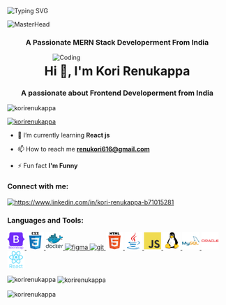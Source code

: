   ![Typing SVG](https://readme-typing-svg.demolab.com/?font=Fira+Code&weight=600&size=22&pause=1000&color=110902&random=false&width=535&lines=%F0%9F%91%8B+Hey%2C+I%27m+%20KORI%20RENUKAPPA+.+You+are+Welcome!+%F0%9F%8C%9F)

![MasterHead](https://user-images.githubusercontent.com/24864482/111586408-c8dd8a80-878e-11eb-94c8-483e2962a667.gif)

<h3 align="center">A Passionate MERN Stack Developerment From India</h3> 

<img align="right" alt="Coding" width="400" padding-bottom="30" src="https://user-images.githubusercontent.com/55389276/140866485-8fb1c876-9a8f-4d6a-98dc-08c4981eaf70.gif"/>



<h1 align="center">Hi 👋, I'm Kori Renukappa</h1>
<h3 align="center">A passionate about Frontend Developerment from India</h3>

<p align="left"> <img src="https://komarev.com/ghpvc/?username=korirenukappa&label=Profile%20views&color=0e75b6&style=flat" alt="korirenukappa" /> </p>

<p align="left"> <a href="https://github.com/ryo-ma/github-profile-trophy"><img src="https://github-profile-trophy.vercel.app/?username=korirenukappa" alt="korirenukappa" /></a> </p>

- 🌱 I’m currently learning **React js**

- 📫 How to reach me **renukori616@gmail.com**

- ⚡ Fun fact **I'm Funny**

<h3 align="left">Connect with me:</h3>
<p align="left">
<a href="https://linkedin.com/in/https://www.linkedin.com/in/kori-renukappa-b71015281" target="blank"><img align="center" src="https://raw.githubusercontent.com/rahuldkjain/github-profile-readme-generator/master/src/images/icons/Social/linked-in-alt.svg" alt="https://www.linkedin.com/in/kori-renukappa-b71015281" height="30" width="40" /></a>
</p>

<h3 align="left">Languages and Tools:</h3>
<p align="left"> <a href="https://getbootstrap.com" target="_blank" rel="noreferrer"> <img src="https://raw.githubusercontent.com/devicons/devicon/master/icons/bootstrap/bootstrap-plain-wordmark.svg" alt="bootstrap" width="40" height="40"/> </a> <a href="https://www.w3schools.com/css/" target="_blank" rel="noreferrer"> <img src="https://raw.githubusercontent.com/devicons/devicon/master/icons/css3/css3-original-wordmark.svg" alt="css3" width="40" height="40"/> </a> <a href="https://www.docker.com/" target="_blank" rel="noreferrer"> <img src="https://raw.githubusercontent.com/devicons/devicon/master/icons/docker/docker-original-wordmark.svg" alt="docker" width="40" height="40"/> </a> <a href="https://www.figma.com/" target="_blank" rel="noreferrer"> <img src="https://www.vectorlogo.zone/logos/figma/figma-icon.svg" alt="figma" width="40" height="40"/> </a> <a href="https://git-scm.com/" target="_blank" rel="noreferrer"> <img src="https://www.vectorlogo.zone/logos/git-scm/git-scm-icon.svg" alt="git" width="40" height="40"/> </a> <a href="https://www.w3.org/html/" target="_blank" rel="noreferrer"> <img src="https://raw.githubusercontent.com/devicons/devicon/master/icons/html5/html5-original-wordmark.svg" alt="html5" width="40" height="40"/> </a> <a href="https://www.java.com" target="_blank" rel="noreferrer"> <img src="https://raw.githubusercontent.com/devicons/devicon/master/icons/java/java-original.svg" alt="java" width="40" height="40"/> </a> <a href="https://developer.mozilla.org/en-US/docs/Web/JavaScript" target="_blank" rel="noreferrer"> <img src="https://raw.githubusercontent.com/devicons/devicon/master/icons/javascript/javascript-original.svg" alt="javascript" width="40" height="40"/> </a> <a href="https://www.linux.org/" target="_blank" rel="noreferrer"> <img src="https://raw.githubusercontent.com/devicons/devicon/master/icons/linux/linux-original.svg" alt="linux" width="40" height="40"/> </a> <a href="https://www.mysql.com/" target="_blank" rel="noreferrer"> <img src="https://raw.githubusercontent.com/devicons/devicon/master/icons/mysql/mysql-original-wordmark.svg" alt="mysql" width="40" height="40"/> </a> <a href="https://www.oracle.com/" target="_blank" rel="noreferrer"> <img src="https://raw.githubusercontent.com/devicons/devicon/master/icons/oracle/oracle-original.svg" alt="oracle" width="40" height="40"/> </a> <a href="https://reactjs.org/" target="_blank" rel="noreferrer"> <img src="https://raw.githubusercontent.com/devicons/devicon/master/icons/react/react-original-wordmark.svg" alt="react" width="40" height="40"/> </a> </p>

<p><img align="left" src="https://github-readme-stats.vercel.app/api/top-langs?username=korirenukappa&show_icons=true&locale=en&layout=compact" alt="korirenukappa" /></p>

<p>&nbsp;<img align="center" src="https://github-readme-stats.vercel.app/api?username=korirenukappa&show_icons=true&locale=en" alt="korirenukappa" /></p>

<p><img align="center" src="https://github-readme-streak-stats.herokuapp.com/?user=korirenukappa&" alt="korirenukappa" /></p>

















<!--
**koriRenukappa/koriRenukappa** is a ✨ _special_ ✨ repository because its `README.md` (this file) appears on your GitHub profile.

Here are some ideas to get you started:

- 🔭 I’m currently working on ...
- 🌱 I’m currently learning ...
- 👯 I’m looking to collaborate on ...
- 🤔 I’m looking for help with ...
- 💬 Ask me about ...
- 📫 How to reach me: ...
- 😄 Pronouns: ...
- ⚡ Fun fact: ...
-->
